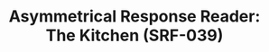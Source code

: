 ---
ee_id: '4380'
site: '1'
type: '2'
url: 2017-004-asymmetrical-response-reader-srf-039
title: 'Asymmetrical Response Reader: The Kitchen (SRF-039)'
year: '2017'
display_year: '2017'
medium: Black tape bound booklet, hand-embossed with the Arcangel Surfware Yin-Yang
  Crest.
dims:
pitch:
ps:
live_url:
related: "[4390] [2017-041-asymmetrical-response-reader-ibiza] 2017-041 Asymmetrical
  Response Reader: Ibiza (SRF-041)"
youtube:
related_code:
imgs: ar-reader-2017-004-web-ih--ComI.jpg
subheading:
download:
add_credit: Olia Lialina
add_credits:
commission:
layout: things-i-made
---